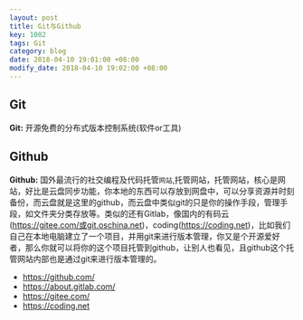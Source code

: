 ```yaml
---
layout: post
title: Git与Github
key: 1002
tags: Git
category: blog
date: 2018-04-10 19:01:00 +08:00
modify_date: 2018-04-10 19:02:00 +08:00
---
```


## **Git**

**Git:** 开源免费的分布式版本控制系统(软件or工具)

## **Github**

**Github:** 国外最流行的社交编程及代码托管`网站`,托管网站，托管网站，核心是网站，好比是云盘同步功能，你本地的东西可以存放到网盘中，可以分享资源并时刻备份，而云盘就是这里的github，而云盘中类似git的只是你的操作手段，管理手段，如文件夹分类存放等。类似的还有Gitlab，像国内的有码云(https://gitee.com/或git.oschina.net)，coding(https://coding.net)，比如我们自己在本地电脑建立了一个项目，并用git来进行版本管理，你又是个开源爱好者，那么你就可以将你的这个项目托管到github，让别人也看见，且github这个托管网站内部也是通过git来进行版本管理的。

- https://github.com/
- https://about.gitlab.com/
- https://gitee.com/
- https://coding.net
